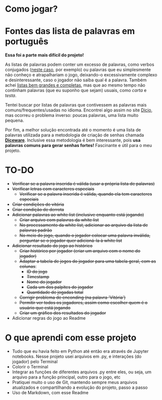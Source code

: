# Como jogar?


# Fontes das lista de palavras em português
**Essa foi a parte mais difícil do projeto!**

As listas de palavras podem conter um excesso de palavras, como verbos conjugados ([neste caso](https://www.ime.usp.br/~pf/dicios/), por exemplo) ou palavras que eu simplesmente não conheço e atrapalhariam o jogo, deixando-o excessivamente complexo e desinteressante, caso o jogador não saiba qual é a palavra. Também achei [listas bem grandes e completas](https://github.com/titoBouzout/Dictionaries/blob/master/Portuguese%20(Brazilian).txt), mas que ao mesmo tempo não continham palavras (que eu suponho que sejam) usuais, como _carta_ e _testa_.

Tentei buscar por listas de palavras que contivessem as palavras mais comuns/frequentes/usadas no idioma. Encontrei algo assim no site [Dicio](https://www.dicio.com.br/lista-de-palavras/), mas ocorreu o problema inverso: poucas palavras, uma lista muito pequena.

Por fim, a melhor solução encontrada até o momento é uma lista de palavras utilizada para a metodologia de criação de senhas chamada [**Diceware**](https://github.com/thoughtworks/dadoware/blob/master/fontes/com_acentos.txt). Inclusive essa metodologia é bem interessante, pois **usa palavras comuns para gerar senhas fortes!** Fascinante e útil para o meu projeto.



# TO-DO
- ~~Verificar se a palavra inserida é válida (usar a própria lista de palavras)~~
- ~~Verificar letras com caracteres especiais~~
    - ~~Verificar se a palavra inserida é válida, quando ela tem caracteres especiais~~
- ~~Criar condições de vitória~~
- ~~Criar condição de derrota~~
- ~~Adicionar palavras ao white list (inclusive enquanto está jogando)~~
    - ~~Criar arquivo com palavras da white list~~
    - ~~No processamento da white list, adicionar ao arquivo da lista de palavras padrão~~
    - ~~No meio do jogo, quando o jogador colocar uma palavra inválida, perguntar se o jogador quer adicioná-la à white list~~
- ~~Adicionar resultado do jogo ao histórico~~
    - ~~Criar histórico por jogador (criar um arquivo com o nome do jogador)~~
    - ~~Adaptar a tabela de jogos do jogador para uma tabela geral, com as colunas~~:
        - ~~ID do jogo~~
        - ~~Timestamp~~
        - ~~Nome do jogador~~
        - ~~Cada um dos palpites do jogador~~
        - ~~Quantidade de jogadas total~~
    - ~~Corrigir problema de enconding (na palavra 'Vitória')~~
    - ~~Permitir ver todos os jogadores, assim como escolher quem é o usuário que está jogando~~
    - ~~Criar um gráfico dos resultados do jogador~~
- Adicionar regras do jogo ao Readme

# O que aprendi com esse projeto
- Tudo que eu havia feito em Python até então era através de Jupyter notebooks. Nesse projeto usei arquivos em .py, e interações (do jogador) pelo Terminal
- Colorir o Terminal
- Integrar as funções de diferentes arquivos .py entre eles, ou seja, um arquivo para a função principal, outro para o jogo, etc
- Pratiquei muito o uso de Git, mantendo sempre meus arquivos atualizados e compartilhando a evolução do projeto, passo a passo
- Uso de Markdown, com esse Readme